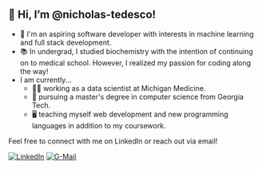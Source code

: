 ## 👋 Hi, I’m @nicholas-tedesco! 

- 🌱 I'm an aspiring software developer with interests in machine learning and full stack development. 
- 📚 In undergrad, I studied biochemistry with the intention of continuing on to medical school. However, I realized my passion for coding along the way! 
- I am currently...
  - 👨‍💼 working as a data scientist at Michigan Medicine.
  - 🏫 pursuing a master's degree in computer science from Georgia Tech.
  - 🖥️ teaching myself web development and new programming languages in addition to my coursework.

Feel free to connect with me on LinkedIn or reach out via email! 

[![LinkedIn](https://skillicons.dev/icons?i=linkedin&theme=light)](https://www.linkedin.com/in/nicholas-r-tedesco/)
[![G-Mail](https://skillicons.dev/icons?i=gmail&theme=light)](https://www.linkedin.com/in/nicholas-r-tedesco/)
